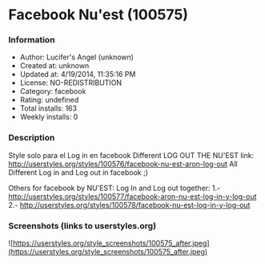# Facebook Nu'est (100575)

### Information
- Author: Lucifer's Angel (unknown)
- Created at: unknown
- Updated at: 4/19/2014, 11:35:16 PM
- License: NO-REDISTRIBUTION
- Category: facebook
- Rating: undefined
- Total installs: 163
- Weekly installs: 0


### Description
Style solo para el Log in en facebook
Different LOG OUT THE NU'EST link: http://userstyles.org/styles/100576/facebook-nu-est-aron-log-out
All Different Log in and Log out in facebook ;)

Others for facebook by NU'EST:
Log In and Log out together: 
1.- http://userstyles.org/styles/100577/facebook-aron-nu-est-log-in-y-log-out
2.- http://userstyles.org/styles/100578/facebook-nu-est-log-in-y-log-out


### Screenshots (links to userstyles.org)
![https://userstyles.org/style_screenshots/100575_after.jpeg](https://userstyles.org/style_screenshots/100575_after.jpeg)


